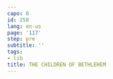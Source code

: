 ```yaml
---
capo: 0
id: 258
lang: en-us
page: '117'
step: pre
subtitle: ''
tags:
- lib
title: THE CHILDREN OF BETHLEHEM
---
```

